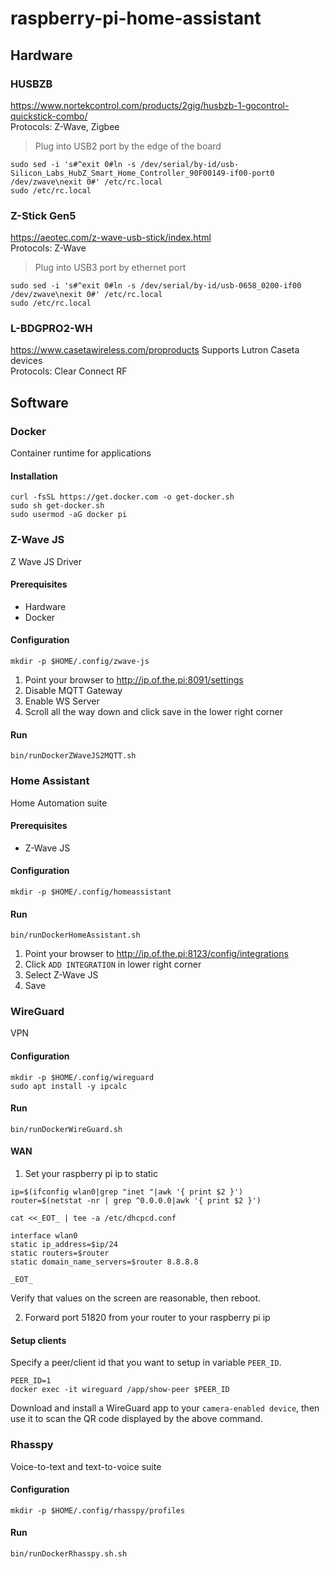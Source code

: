# raspberry-pi-home-assistant

## Hardware

### HUSBZB
https://www.nortekcontrol.com/products/2gig/husbzb-1-gocontrol-quickstick-combo/  
Protocols: Z-Wave, Zigbee  

> Plug into USB2 port by the edge of the board  
```shell
sudo sed -i 's#^exit 0#ln -s /dev/serial/by-id/usb-Silicon_Labs_HubZ_Smart_Home_Controller_90F00149-if00-port0 /dev/zwave\nexit 0#' /etc/rc.local 
sudo /etc/rc.local 
```

### Z-Stick Gen5
https://aeotec.com/z-wave-usb-stick/index.html  
Protocols: Z-Wave  

> Plug into USB3 port by ethernet port
```shell
sudo sed -i 's#^exit 0#ln -s /dev/serial/by-id/usb-0658_0200-if00 /dev/zwave\nexit 0#' /etc/rc.local 
sudo /etc/rc.local 
```

### L-BDGPRO2-WH
https://www.casetawireless.com/proproducts
Supports Lutron Caseta devices  
Protocols: Clear Connect RF  


## Software

### Docker
Container runtime for applications

#### Installation
```shell
curl -fsSL https://get.docker.com -o get-docker.sh
sudo sh get-docker.sh
sudo usermod -aG docker pi
```

### Z-Wave JS
Z Wave JS Driver

#### Prerequisites
* Hardware
* Docker

#### Configuration
```shell
mkdir -p $HOME/.config/zwave-js
```

1. Point your browser to http://ip.of.the.pi:8091/settings
1. Disable MQTT Gateway
1. Enable WS Server
1. Scroll all the way down and click save in the lower right corner

#### Run
```shell
bin/runDockerZWaveJS2MQTT.sh
```


### Home Assistant
Home Automation suite

#### Prerequisites
* Z-Wave JS

#### Configuration
```shell
mkdir -p $HOME/.config/homeassistant
```
#### Run
```shell
bin/runDockerHomeAssistant.sh
```

1. Point your browser to http://ip.of.the.pi:8123/config/integrations
1. Click `ADD INTEGRATION` in lower right corner
1. Select Z-Wave JS
1. Save

### WireGuard
VPN

#### Configuration
```shell
mkdir -p $HOME/.config/wireguard
sudo apt install -y ipcalc
```

#### Run
```shell
bin/runDockerWireGuard.sh
```

#### WAN
1. Set your raspberry pi ip to static
```shell
ip=$(ifconfig wlan0|grep "inet "|awk '{ print $2 }')
router=$(netstat -nr | grep ^0.0.0.0|awk '{ print $2 }')

cat <<_EOT_ | tee -a /etc/dhcpcd.conf

interface wlan0
static ip_address=$ip/24
static routers=$router
static domain_name_servers=$router 8.8.8.8

_EOT_

```
Verify that values on the screen are reasonable, then reboot.

2. Forward port 51820 from your router to your raspberry pi ip

#### Setup clients
Specify a peer/client id that you want to setup in variable `PEER_ID`.

```shell
PEER_ID=1
docker exec -it wireguard /app/show-peer $PEER_ID
```

Download and install a WireGuard app to your `camera-enabled device`, then use it to scan the QR code displayed by the above command.


### Rhasspy
Voice-to-text and text-to-voice suite
#### Configuration
```shell
mkdir -p $HOME/.config/rhasspy/profiles
```

#### Run
```shell
bin/runDockerRhasspy.sh.sh
```


